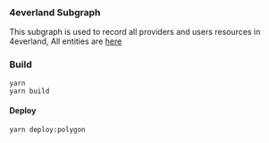 ### 4everland Subgraph

 This subgraph is used to record all providers and users resources in 4everland, All entities are [here](https://thegraph.com/hosted-service/subgraph/alexandas/4everland-subgraph)

### Build

```
yarn 
yarn build
```

#### Deploy

```
yarn deploy:polygon
```



